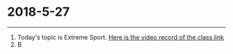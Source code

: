 2018-5-27
===
***

1. Today's topic is Extreme Sport. [Here is the video record of the class link](http://straindown.quanshi.com/doc/classroom/mp4convert/3084465zh_CN.mp4)
2. B